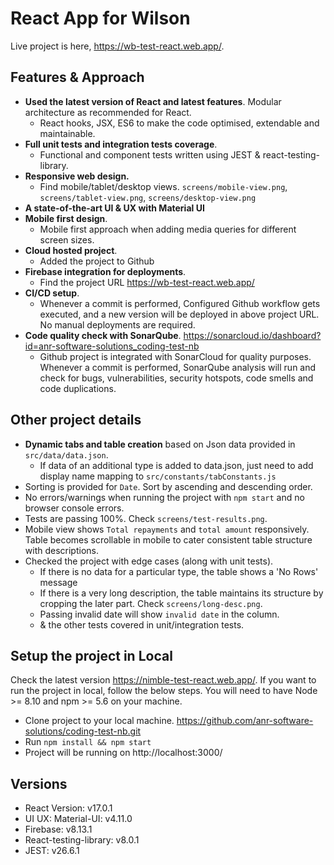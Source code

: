 # React App for Wilson
Live project is here, https://wb-test-react.web.app/.

## Features & Approach

 - **Used the latest version of React and latest features**. Modular architecture as recommended for React. 
    - React hooks, JSX, ES6 to make the code optimised, extendable and maintainable.
 - **Full unit tests and integration tests coverage**. 
    - Functional and component tests written using JEST & react-testing-library.
 - **Responsive web design.** 
    - Find mobile/tablet/desktop views. `screens/mobile-view.png`, `screens/tablet-view.png`, `screens/desktop-view.png`
 - **A state-of-the-art UI & UX with Material UI**
 - **Mobile first design**. 
    - Mobile first approach when adding media queries for different screen sizes.
 - **Cloud hosted project**.
    - Added the project to Github
 - **Firebase integration for deployments**. 
    - Find the project URL https://wb-test-react.web.app/
 - **CI/CD setup**. 
    - Whenever a commit is performed, Configured Github workflow gets executed, and a new version will be deployed in above project URL. No manual deployments are required.
 - **Code quality check with SonarQube**. https://sonarcloud.io/dashboard?id=anr-software-solutions_coding-test-nb
    - Github project is integrated with SonarCloud for quality purposes. Whenever a commit is performed, SonarQube analysis will run and check for bugs, vulnerabilities, security hotspots, code smells and code duplications.
    
## Other project details
 - **Dynamic tabs and table creation** based on Json data provided in `src/data/data.json`.
    - If data of an additional type is added to data.json, just need to add display name mapping to `src/constants/tabConstants.js`
 - Sorting is provided for `Date`. Sort by ascending and descending order.
 - No errors/warnings when running the project with `npm start` and no browser console errors.
 - Tests are passing 100%. Check `screens/test-results.png`.
 - Mobile view shows `Total repayments` and `total amount` responsively. Table becomes scrollable in mobile to cater consistent table structure with descriptions.
 - Checked the project with edge cases (along with unit tests). 
     - If there is no data for a particular type, the table shows a 'No Rows' message
     - If there is a very long description, the table maintains its structure by cropping the later part. Check `screens/long-desc.png`.
     - Passing invalid date will show `invalid date` in the column.
     - & the other tests covered in unit/integration tests.

## Setup the project in Local
 
Check the latest version https://nimble-test-react.web.app/. If you want to run the project in local, follow the below steps. You will need to have Node >= 8.10 and npm >= 5.6 on your machine.  

 - Clone project to your local machine. https://github.com/anr-software-solutions/coding-test-nb.git
 - Run `npm install && npm start`
 - Project will be running on http://localhost:3000/


## Versions
 - React Version: v17.0.1
 - UI UX: Material-UI: v4.11.0
 - Firebase: v8.13.1
 - React-testing-library: v8.0.1
 - JEST: v26.6.1
